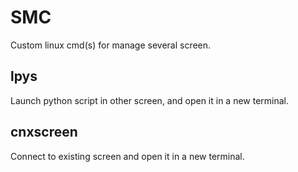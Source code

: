 # SMC
Custom linux cmd(s) for manage several screen.

## lpys
Launch python script in other screen, and open it in a new terminal.

## cnxscreen
Connect to existing screen and open it in a new terminal.
